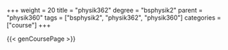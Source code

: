 +++
weight = 20
title = "physik362"
degree = "bsphysik2"
parent = "physik360"
tags = ["bsphysik2", "physik362", "physik360"]
categories = ["course"]
+++

{{< genCoursePage >}}
